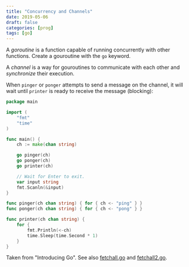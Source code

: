```yaml
---
title: "Concurrency and Channels"
date: 2019-05-06
draft: false
categories: [prog]
tags: [go]
---
```


A *goroutine* is a function capable of running concurrently with other functions. Create a gouroutine with the `go` keyword. 

A *channel* is a way for gouroutines to communicate with each other and *synchronize* their execution.

When `pinger` or `ponger` attempts to send a message on the channel, it will
wait until `printer` is ready to receive the message (blocking):

```go
package main

import (
    "fmt"
    "time"
)

func main() {
    ch := make(chan string)

    go pinger(ch)
    go ponger(ch)
    go printer(ch)

    // Wait for Enter to exit.
    var input string
    fmt.Scanln(&input)
}

func pinger(ch chan string) { for { ch <- "ping" } }
func ponger(ch chan string) { for { ch <- "pong" } }

func printer(ch chan string) {
    for {
        fmt.Println(<-ch)
        time.Sleep(time.Second * 1)
    }
}
```

Taken from "Introducing Go". See also [fetchall.go](https://github.com/jreisinger/go/blob/master/http/fetchall.go) and [fetchall2.go](https://github.com/jreisinger/go/blob/master/http/fetchall2.go).
